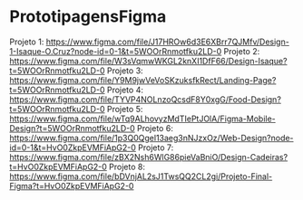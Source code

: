 # PrototipagensFigma
Projeto 1: https://www.figma.com/file/J17HROw6d3E6XBrr7QJMfv/Design-1-Isaque-O.Cruz?node-id=0-1&t=5WOOrRnmotfku2LD-0
Projeto 2: https://www.figma.com/file/W3sVqmwWKGL2knXI1DfF66/Design-Isaque?t=5WOOrRnmotfku2LD-0
Projeto 3: https://www.figma.com/file/Y9M9jwVeVoSKzuksfkRect/Landing-Page?t=5WOOrRnmotfku2LD-0
Projeto 4: https://www.figma.com/file/TYVP4NOLnzoQcsdF8Y0xgG/Food-Design?t=5WOOrRnmotfku2LD-0
Projeto 5: https://www.figma.com/file/wTq9ALhovyzMdTIePtJOlA/Figma-Mobile-Design?t=5WOOrRnmotfku2LD-0
Projeto 6: https://www.figma.com/file/1p3Q0Qgel13aeg3nNJzxOz/Web-Design?node-id=0-1&t=HvO0ZkpEVMFiApG2-0
Projeto 7: https://www.figma.com/file/zBX2Nsh6WlG86pieVaBniO/Design-Cadeiras?t=HvO0ZkpEVMFiApG2-0
Projeto 8: https://www.figma.com/file/bDVnjAL2sJ1TwsQQ2CL2gi/Projeto-Final-Figma?t=HvO0ZkpEVMFiApG2-0
